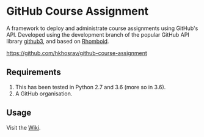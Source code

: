 # GitHub Course Assignment
A framework to deploy and administrate course assignments using GitHub's API. Developed using the development branch of the popular GitHub API library [github3](https://github.com/sigmavirus24/github3.py), and based on [Rhomboid](https://github.com/mgelbart/rhomboid).

https://github.com/hkhosrav/github-course-assignment

## Requirements
1. This has been tested in Python 2.7 and 3.6 (more so in 3.6).
2. A GitHub organisation.

## Usage
Visit the [Wiki](../../wiki).
